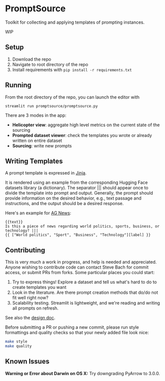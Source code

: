 # PromptSource
Toolkit for collecting and applying templates of prompting instances.

WIP

## Setup
1. Download the repo
2. Navigate to root directory of the repo
3. Install requirements with `pip install -r requirements.txt`

## Running
From the root directory of the repo, you can launch the editor with
```
streamlit run promptsource/promptsource.py
```

There are 3 modes in the app:
- **Helicopter view**: aggregate high level metrics on the current state of the sourcing
- **Prompted dataset viewer**: check the templates you wrote or already written on entire dataset
- **Sourcing**: write new prompts

## Writing Templates
A prompt template is expressed in [Jinja](https://jinja.palletsprojects.com/en/3.0.x/).

It is rendered using an example from the corresponding Hugging Face datasets library
(a dictionary). The separator ||| should appear once to divide the template into prompt
and output. Generally, the prompt should provide information on the desired behavior,
e.g., text passage and instructions, and the output should be a desired response.

Here's an example for [AG News](https://huggingface.co/datasets/ag_news):
```
{{text}}
Is this a piece of news regarding world politics, sports, business, or technology? |||
{{ ["World politics", "Sport", "Business", "Technology"][label] }}
```

## Contributing
This is very much a work in progress, and help is needed and appreciated. Anyone wishing to
contribute code can contact Steve Bach for commit access, or submit PRs from forks. Some particular
places you could start:
1. Try to express things! Explore a dataset and tell us what's hard to do to create templates you want
2. Look in the literature. Are there prompt creation methods that do/do not fit well right now?
3. Scalability testing. Streamlit is lightweight, and we're reading and writing all prompts on refresh.

See also the [design doc](https://docs.google.com/document/d/1IQzrrAAMPS0XAn_ArOq2hyEDCVfeB7AfcvLUqgSnWxQ/).

Before submitting a PR or pushing a new commit, please run style formattings and quality checks so that your newly added file look nice:
```bash
make style
make quality
```

## Known Issues

**Warning or Error about Darwin on OS X:** Try downgrading PyArrow to 3.0.0.
